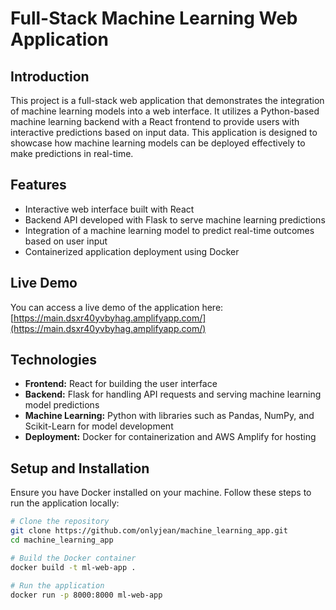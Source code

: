 # Full-Stack Machine Learning Web Application

## Introduction
This project is a full-stack web application that demonstrates the integration of machine learning models into a web interface. It utilizes a Python-based machine learning backend with a React frontend to provide users with interactive predictions based on input data. This application is designed to showcase how machine learning models can be deployed effectively to make predictions in real-time.

## Features
- Interactive web interface built with React
- Backend API developed with Flask to serve machine learning predictions
- Integration of a machine learning model to predict real-time outcomes based on user input
- Containerized application deployment using Docker

## Live Demo
You can access a live demo of the application here: [https://main.dsxr40yvbyhag.amplifyapp.com/](https://main.dsxr40yvbyhag.amplifyapp.com/)

## Technologies
- **Frontend:** React for building the user interface
- **Backend:** Flask for handling API requests and serving machine learning model predictions
- **Machine Learning:** Python with libraries such as Pandas, NumPy, and Scikit-Learn for model development
- **Deployment:** Docker for containerization and AWS Amplify for hosting

## Setup and Installation
Ensure you have Docker installed on your machine. Follow these steps to run the application locally:

```bash
# Clone the repository
git clone https://github.com/onlyjean/machine_learning_app.git
cd machine_learning_app

# Build the Docker container
docker build -t ml-web-app .

# Run the application
docker run -p 8000:8000 ml-web-app
